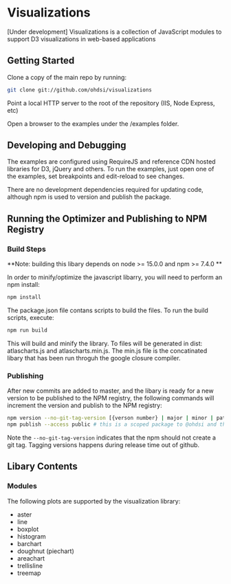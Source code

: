 Visualizations
==============

[Under development]  Visualizations is a collection of JavaScript modules to support D3 visualizations in web-based applications

Getting Started
---------------

Clone a copy of the main repo by running:

```bash
git clone git://github.com/ohdsi/visualizations
```

Point a local HTTP server to the root of the repository (IIS, Node Express, etc)

Open a browser to the examples under the /examples folder.

Developing and Debugging
------------------------

The examples are configured using RequireJS and reference CDN hosted libraries for D3, jQuery and others.  To run the examples, just open one of the examples, set breakpoints and edit-reload to see changes.

There are no development dependencies required for updating code, although npm is used to version and publish the package.

Running the Optimizer and Publishing to NPM Registry
----------------------------------------------------

### Build Steps

**Note: building this libary depends on node >= 15.0.0 and npm >= 7.4.0 **

In order to minify/optimize the javascript libarry, you will need to perform an npm install:

```bash
npm install
```

The package.json file contans scripts to build the files. To run the build scripts, execute:

```bash
npm run build
```

This will build and minify the library. To files will be generated in dist: atlascharts.js and atlascharts.min.js. The min.js file is the concatinated libary that has been run throguh the google closure compiler.

### Publishing 

After new commits are added to master, and the libary is ready for a new version to be published to the NPM registry, the following commands will increment the version and publish to the NPM registry:

```bash
npm version --no-git-tag-version [{verson number} | major | minor | patch] # use major or minor based on the type of change for this relase.
npm publish --access public # this is a scoped package to @ohdsi and therefore must specify that this should publish public.
```
Note the ```--no-git-tag-version``` indicates that the npm should not create a git tag.  Tagging versions happens during release time out of github.



Libary Contents
---------------

### Modules

The following plots are supported by the visualization library:

- aster
- line
- boxplot
- histogram
- barchart
- doughnut (piechart)
- areachart
- trellisline
- treemap

